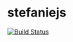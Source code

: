 stefaniejs
==========

[![Build Status](https://travis-ci.org/aodag/stefaniejs.svg?branch=master)](https://travis-ci.org/aodag/stefaniejs)
